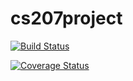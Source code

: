 # cs207project

[![Build Status](https://travis-ci.org/ATeamHasNoName/CS207Project.svg?branch=master)](https://travis-ci.org/ATeamHasNoName/CS207Project)

[![Coverage Status](https://coveralls.io/repos/github/ATeamHasNoName/CS207Project/badge.svg?branch=master)](https://coveralls.io/github/ATeamHasNoName/CS207Project?branch=master)
